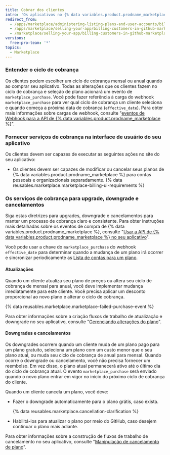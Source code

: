 ```yaml
---
title: Cobrar dos clientes
intro: 'Os aplicativos no {% data variables.product.prodname_marketplace %} devem aderir às diretrizes de cobrança do GitHub e oferecer suporte aos serviços recomendados. A observância das nossas diretrizes ajuda os clientes a percorrer o processo de cobrança sem nenhuma surpresa.'
redirect_from:
  - /apps/marketplace/administering-listing-plans-and-user-accounts/billing-customers-in-github-marketplace/
  - /apps/marketplace/selling-your-app/billing-customers-in-github-marketplace/
  - /marketplace/selling-your-app/billing-customers-in-github-marketplace
versions:
  free-pro-team: '*'
topics:
  - Marketplace
---
```




### Entender o ciclo de cobrança

Os clientes podem escolher um ciclo de cobrança mensal ou anual quando ao comprar seu aplicativo. Todas as alterações que os clientes fazem no ciclo de cobrança e seleção de plano acionará um evento de `marketplace_purchase`. Você pode fazer referência à carga do webhook `marketplace_purchase` para ver qual ciclo de cobrança um cliente seleciona e quando começa a próxima data de cobrança (`effective_date`). Para obter mais informações sobre cargas de webhook, consulte "[eventos de Webhook para a API de {% data variables.product.prodname_marketplace %}](/developers/github-marketplace/webhook-events-for-the-github-marketplace-api)".

### Fornecer serviços de cobrança na interface de usuário do seu aplicativo

Os clientes devem ser capazes de executar as seguintes ações no site do seu aplicativo:
- Os clientes devem ser capazes de modificar ou cancelar seus planos de {% data variables.product.prodname_marketplace %} para contas pessoais e organizacionais separadamente.
{% data reusables.marketplace.marketplace-billing-ui-requirements %}

### Os serviços de cobrança para upgrade, downgrade e cancelamentos

Siga estas diretrizes para upgrades, downgrade e cancelamentos para manter um processo de cobrança claro e consistente. Para obter instruções mais detalhadas sobre os eventos de compra de {% data variables.product.prodname_marketplace %}, consulte "[Usar a API de {% data variables.product.prodname_marketplace %} no seu aplicativo](/developers/github-marketplace/using-the-github-marketplace-api-in-your-app)".

Você pode usar a chave do `marketplace_purchase` do webhook `effective_date` para determinar quando a mudança de um plano irá ocorrer e sincronizar periodicamente as [Lista de contas para um plano](/rest/reference/apps#list-accounts-for-a-plan).

#### Atualizações

Quando um cliente atualiza seu plano de preços ou altera seu ciclo de cobrança de mensal para anual, você deve implementar mudança imediatamente para este cliente. Você precisa aplicar um desconto proporcional ao novo plano e alterar o ciclo de cobrança.

{% data reusables.marketplace.marketplace-failed-purchase-event %}

Para obter informações sobre a criação fluxos de trabalho de atualização e downgrade no seu aplicativo, consulte "[Gerenciando alterações do plano](/developers/github-marketplace/handling-plan-changes)".

#### Downgrades e cancelamentos

Os downgrades ocorrem quando um cliente muda de um plano pago para um plano gratuito, seleciona um plano com um custo menor que o seu plano atual, ou muda seu ciclo de cobrança de anual para mensal. Quando ocorre o downgrade ou cancelamento, você não precisa fornecer um reembolso. Em vez disso, o plano atual permanecerá ativo até o último dia do ciclo de cobrança atual. O evento `marketplace_purchase` será enviado quando o novo plano entrar em vigor no início do próximo ciclo de cobrança do cliente.

Quando um cliente cancela um plano, você deve:
- Fazer o downgrade automaticamente para o plano grátis, caso exista.

  {% data reusables.marketplace.cancellation-clarification %}
- Habilitá-los para atualizar o plano por meio do GitHub, caso desejem continuar o plano mais adiante.

Para obter informações sobre a construção de fluxos de trabalho de cancelamento no seu aplicativo, consulte "[Manipulação de cancelamento de plano](/developers/github-marketplace/handling-plan-cancellations)".
